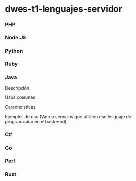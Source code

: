 # dwes-t1-lenguajes-servidor

### PHP

### Node.JS

### Python

### Ruby

### Java

Descripción

Usos comunes

Características

Ejemplos de uso (Web o servicios que utilicen ese lenguaje de programacion en el back-end)

### C#

### Go

### Perl

### Rust
